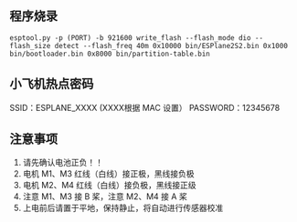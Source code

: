 
## 程序烧录

```
esptool.py -p (PORT) -b 921600 write_flash --flash_mode dio --flash_size detect --flash_freq 40m 0x10000 bin/ESPlane2S2.bin 0x1000 bin/bootloader.bin 0x8000 bin/partition-table.bin
```

## 小飞机热点密码

SSID：ESPLANE_XXXX (XXXX根据 MAC 设置）
PASSWORD：12345678

## 注意事项

1. 请先确认电池正负！！
2. 电机 M1、M3 红线（白线）接正极，黑线接负极
3. 电机 M2、M4 红线（白线）接负极，黑线接正级
4. 注意 M1、M3 接 B 桨，注意 M2、M4 接 A 桨
5. 上电前后请置于平地，保持静止，将自动进行传感器校准

